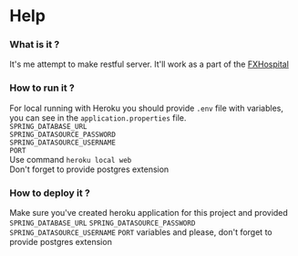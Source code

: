 # Help
### What is it ?
It's me attempt to make restful server. It'll work as a part of the [FXHospital](https://github.com/PetrIlya/FXHospital)
### How to run it ?
For local running with Heroku you should provide `.env` file with variables, you can see in the `application.properties` file.\
`SPRING_DATABASE_URL`\
`SPRING_DATASOURCE_PASSWORD`\
`SPRING_DATASOURCE_USERNAME`\
`PORT`\
Use command `heroku local web`\
Don't forget to provide postgres extension
### How to deploy it ?
Make sure you've created heroku application for this project and provided 
`SPRING_DATABASE_URL`
`SPRING_DATASOURCE_PASSWORD`
`SPRING_DATASOURCE_USERNAME`
`PORT` variables and please, don't forget to provide postgres extension
